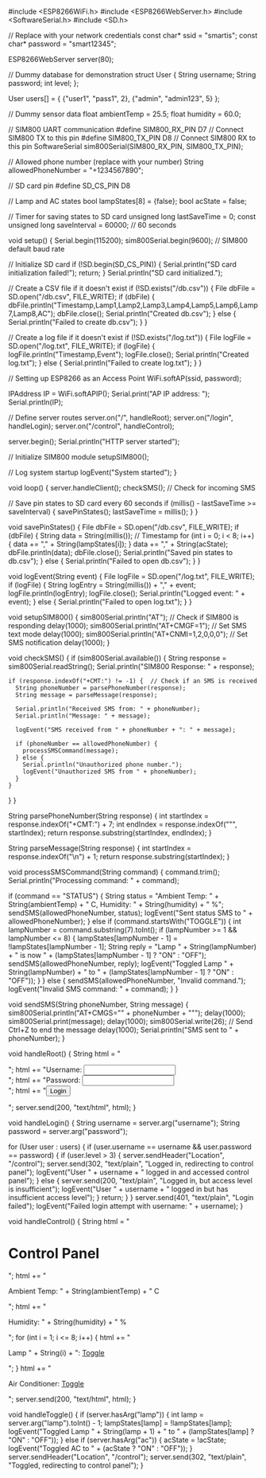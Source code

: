 
#include <ESP8266WiFi.h>
#include <ESP8266WebServer.h>
#include <SoftwareSerial.h>
#include <SD.h>

// Replace with your network credentials
const char* ssid = "smartis";
const char* password = "smart12345";

ESP8266WebServer server(80);

// Dummy database for demonstration
struct User {
  String username;
  String password;
  int level;
};

User users[] = {
  {"user1", "pass1", 2},
  {"admin", "admin123", 5}
};

// Dummy sensor data
float ambientTemp = 25.5;
float humidity = 60.0;

// SIM800 UART communication
#define SIM800_RX_PIN D7  // Connect SIM800 TX to this pin
#define SIM800_TX_PIN D8  // Connect SIM800 RX to this pin
SoftwareSerial sim800Serial(SIM800_RX_PIN, SIM800_TX_PIN);

// Allowed phone number (replace with your number)
String allowedPhoneNumber = "+1234567890";

// SD card pin
#define SD_CS_PIN D8

// Lamp and AC states
bool lampStates[8] = {false};
bool acState = false;

// Timer for saving states to SD card
unsigned long lastSaveTime = 0;
const unsigned long saveInterval = 60000;  // 60 seconds

void setup() {
  Serial.begin(115200);
  sim800Serial.begin(9600);  // SIM800 default baud rate

  // Initialize SD card
  if (!SD.begin(SD_CS_PIN)) {
    Serial.println("SD card initialization failed!");
    return;
  }
  Serial.println("SD card initialized.");

  // Create a CSV file if it doesn't exist
  if (!SD.exists("/db.csv")) {
    File dbFile = SD.open("/db.csv", FILE_WRITE);
    if (dbFile) {
      dbFile.println("Timestamp,Lamp1,Lamp2,Lamp3,Lamp4,Lamp5,Lamp6,Lamp7,Lamp8,AC");
      dbFile.close();
      Serial.println("Created db.csv");
    } else {
      Serial.println("Failed to create db.csv");
    }
  }

  // Create a log file if it doesn't exist
  if (!SD.exists("/log.txt")) {
    File logFile = SD.open("/log.txt", FILE_WRITE);
    if (logFile) {
      logFile.println("Timestamp,Event");
      logFile.close();
      Serial.println("Created log.txt");
    } else {
      Serial.println("Failed to create log.txt");
    }
  }

  // Setting up ESP8266 as an Access Point
  WiFi.softAP(ssid, password);

  IPAddress IP = WiFi.softAPIP();
  Serial.print("AP IP address: ");
  Serial.println(IP);

  // Define server routes
  server.on("/", handleRoot);
  server.on("/login", handleLogin);
  server.on("/control", handleControl);

  server.begin();
  Serial.println("HTTP server started");

  // Initialize SIM800 module
  setupSIM800();

  // Log system startup
  logEvent("System started");
}

void loop() {
  server.handleClient();
  checkSMS();  // Check for incoming SMS

  // Save pin states to SD card every 60 seconds
  if (millis() - lastSaveTime >= saveInterval) {
    savePinStates();
    lastSaveTime = millis();
  }
}

void savePinStates() {
  File dbFile = SD.open("/db.csv", FILE_WRITE);
  if (dbFile) {
    String data = String(millis());  // Timestamp
    for (int i = 0; i < 8; i++) {
      data += "," + String(lampStates[i]);
    }
    data += "," + String(acState);
    dbFile.println(data);
    dbFile.close();
    Serial.println("Saved pin states to db.csv");
  } else {
    Serial.println("Failed to open db.csv");
  }
}

void logEvent(String event) {
  File logFile = SD.open("/log.txt", FILE_WRITE);
  if (logFile) {
    String logEntry = String(millis()) + "," + event;
    logFile.println(logEntry);
    logFile.close();
    Serial.println("Logged event: " + event);
  } else {
    Serial.println("Failed to open log.txt");
  }
}

void setupSIM800() {
  sim800Serial.println("AT");  // Check if SIM800 is responding
  delay(1000);
  sim800Serial.println("AT+CMGF=1");  // Set SMS text mode
  delay(1000);
  sim800Serial.println("AT+CNMI=1,2,0,0,0");  // Set SMS notification
  delay(1000);
}

void checkSMS() {
  if (sim800Serial.available()) {
    String response = sim800Serial.readString();
    Serial.println("SIM800 Response: " + response);

    if (response.indexOf("+CMT:") != -1) {  // Check if an SMS is received
      String phoneNumber = parsePhoneNumber(response);
      String message = parseMessage(response);

      Serial.println("Received SMS from: " + phoneNumber);
      Serial.println("Message: " + message);

      logEvent("SMS received from " + phoneNumber + ": " + message);

      if (phoneNumber == allowedPhoneNumber) {
        processSMSCommand(message);
      } else {
        Serial.println("Unauthorized phone number.");
        logEvent("Unauthorized SMS from " + phoneNumber);
      }
    }
  }
}

String parsePhoneNumber(String response) {
  int startIndex = response.indexOf("+CMT:") + 7;
  int endIndex = response.indexOf("\"", startIndex);
  return response.substring(startIndex, endIndex);
}

String parseMessage(String response) {
  int startIndex = response.indexOf("\n") + 1;
  return response.substring(startIndex);
}

void processSMSCommand(String command) {
  command.trim();
  Serial.println("Processing command: " + command);

  if (command == "STATUS") {
    String status = "Ambient Temp: " + String(ambientTemp) + " C, Humidity: " + String(humidity) + " %";
    sendSMS(allowedPhoneNumber, status);
    logEvent("Sent status SMS to " + allowedPhoneNumber);
  } else if (command.startsWith("TOGGLE")) {
    int lampNumber = command.substring(7).toInt();
    if (lampNumber >= 1 && lampNumber <= 8) {
      lampStates[lampNumber - 1] = !lampStates[lampNumber - 1];
      String reply = "Lamp " + String(lampNumber) + " is now " + (lampStates[lampNumber - 1] ? "ON" : "OFF");
      sendSMS(allowedPhoneNumber, reply);
      logEvent("Toggled Lamp " + String(lampNumber) + " to " + (lampStates[lampNumber - 1] ? "ON" : "OFF"));
    }
  } else {
    sendSMS(allowedPhoneNumber, "Invalid command.");
    logEvent("Invalid SMS command: " + command);
  }
}

void sendSMS(String phoneNumber, String message) {
  sim800Serial.println("AT+CMGS=\"" + phoneNumber + "\"");
  delay(1000);
  sim800Serial.print(message);
  delay(1000);
  sim800Serial.write(26);  // Send Ctrl+Z to end the message
  delay(1000);
  Serial.println("SMS sent to " + phoneNumber);
}

void handleRoot() {
  String html = "<form action='/login' method='POST'>";
  html += "Username: <input type='text' name='username'><br>";
  html += "Password: <input type='password' name='password'><br>";
  html += "<input type='submit' value='Login'></form>";
  server.send(200, "text/html", html);
}

void handleLogin() {
  String username = server.arg("username");
  String password = server.arg("password");

  for (User user : users) {
    if (user.username == username && user.password == password) {
      if (user.level > 3) {
        server.sendHeader("Location", "/control");
        server.send(302, "text/plain", "Logged in, redirecting to control panel");
        logEvent("User " + username + " logged in and accessed control panel");
      } else {
        server.send(200, "text/plain", "Logged in, but access level is insufficient");
        logEvent("User " + username + " logged in but has insufficient access level");
      }
      return;
    }
  }
  server.send(401, "text/plain", "Login failed");
  logEvent("Failed login attempt with username: " + username);
}

void handleControl() {
  String html = "<h1>Control Panel</h1>";
  html += "<p>Ambient Temp: " + String(ambientTemp) + " C</p>";
  html += "<p>Humidity: " + String(humidity) + " %</p>";
  for (int i = 1; i <= 8; i++) {
    html += "<p>Lamp " + String(i) + ": <a href='/toggle?lamp=" + String(i) + "'>Toggle</a></p>";
  }
  html += "<p>Air Conditioner: <a href='/toggle?ac=1'>Toggle</a></p>";
  server.send(200, "text/html", html);
}

void handleToggle() {
  if (server.hasArg("lamp")) {
    int lamp = server.arg("lamp").toInt() - 1;
    lampStates[lamp] = !lampStates[lamp];
    logEvent("Toggled Lamp " + String(lamp + 1) + " to " + (lampStates[lamp] ? "ON" : "OFF"));
  } else if (server.hasArg("ac")) {
    acState = !acState;
    logEvent("Toggled AC to " + (acState ? "ON" : "OFF"));
  }
  server.sendHeader("Location", "/control");
  server.send(302, "text/plain", "Toggled, redirecting to control panel");
}